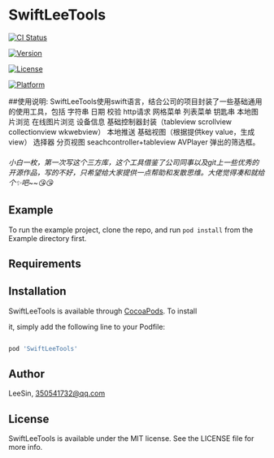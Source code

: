 # SwiftLeeTools



[![CI Status](https://img.shields.io/travis/350541732/SwiftLeeTools.svg?style=flat)](https://travis-ci.org/350541732/SwiftLeeTools)

[![Version](https://img.shields.io/cocoapods/v/SwiftLeeTools.svg?style=flat)](https://cocoapods.org/pods/SwiftLeeTools)

[![License](https://img.shields.io/cocoapods/l/SwiftLeeTools.svg?style=flat)](https://cocoapods.org/pods/SwiftLeeTools)

[![Platform](https://img.shields.io/cocoapods/p/SwiftLeeTools.svg?style=flat)](https://cocoapods.org/pods/SwiftLeeTools)

##使用说明:
SwiftLeeTools使用swift语言，结合公司的项目封装了一些基础通用的使用工具，包括 字符串 日期 校验 http请求 网格菜单 列表菜单 钥匙串 本地图片浏览 在线图片浏览 设备信息 基础控制器封装（tableview scrollview collectionview wkwebview） 本地推送
基础视图（根据提供key value，生成view） 选择器  分页视图  seachcontroller+tableview AVPlayer  弹出的筛选框。
###### 小白一枚，第一次写这个三方库，这个工具借鉴了公司同事以及git上一些优秀的开源作品，写的不好，只希望给大家提供一点帮助和发散思维。大佬觉得凑和就给个✨吧~~😘😘


## Example



To run the example project, clone the repo, and run `pod install` from the Example directory first.



## Requirements



## Installation



SwiftLeeTools is available through [CocoaPods](https://cocoapods.org). To install

it, simply add the following line to your Podfile:



```ruby

pod 'SwiftLeeTools'

```



## Author



LeeSin, 350541732@qq.com



## License



SwiftLeeTools is available under the MIT license. See the LICENSE file for more info.

